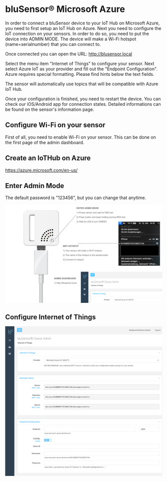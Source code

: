 # bluSensor® Microsoft Azure

In order to connect a bluSensor device to your IoT Hub on Microsoft Azure, you need to first setup an IoT Hub on Azure. Next you need to configure the IoT connection on your sensors. In order to do so, you need to put the device into ADMIN MODE. The device will make a Wi-Fi hotspot (name=serialnumber) that you can connect to. 

Once connected you can open the URL: http://blusensor.local

Select the menu item "Internet of Things" to configure your sensor. Next select Azure IoT as your provider and fill out the "Endpoint Configuration". Azure requires special formatting. Please find hints below the text fields.

The sensor will automatically use topics that will be compatible with Azure IoT Hub. 

Once your configuration is finished, you need to restart the device. You can check our iOS/Android app for connection states. Detailed informations can be found on the sensor's information page.

## Configure Wi-Fi on your sensor
First of all, you need to enable Wi-Fi on your sensor. This can be done on the first page of the admin dashboard.

## Create an IoTHub on Azure

https://azure.microsoft.com/en-us/

## Enter Admin Mode 

The default password is "123456", but you can change that anytime.

<img src="blusensor_aiq_admin.png" width="800">

## Configure Internet of Things

<img src="blusensor_aiq_admin_dasbhoard.png" width="800">
